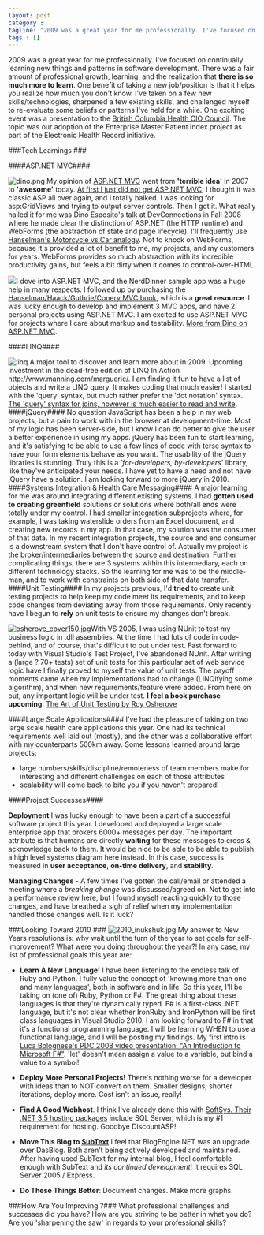 ```yaml
---
layout: post
category : 
tagline: "2009 was a great year for me professionally. I've focused on continually learning new things and pat"
tags : []
---
```


2009 was a great year for me professionally. I've focused on continually learning new things and patterns in software development. There was a fair amount of professional growth, learning, and the realization that **there is so much more to learn**. 
One benefit of taking a new job/position is that it helps you realize how much you don't know. I've taken on a few new skills/technologies, sharpened a few existing skills, and challenged myself to re-evaluate some beliefs or patterns I've held for a while. One exciting event was a presentation to the [British Columbia Health CIO Council](http://healthnet.hnet.bc.ca/hciocouncil.html ). The topic was our adoption of the Enterprise Master Patient Index project as part of the Electronic Health Record initiative. 

###Tech Learnings ###
 
####ASP.NET MVC####

![dino.png](img/dino.png) My opinion of [ASP.NET MVC](http://www.asp.net/mvc/whatisaspmvc/) went from **'terrible idea'** in 2007 to **'awesome'** today. [At first I just did not get ASP.NET MVC](http://stackoverflow.com/questions/390693/does-anyone-beside-me-just-not-get-asp-net-mvc); I thought it was classic ASP all over again, and I totally balked. I was looking for asp:GridViews and trying to output server controls. Then I got it. What really nailed it for me was Dino Esposito's talk at DevConnections in Fall 2008 where he made clear the distinction of ASP.NET (the HTTP runtime) and WebForms (the abstraction of state and page lifecycle). I'll frequently use [Hanselman's Motorcycle vs Car analogy](http://www.hanselman.com/blog/DevConnectionsTheASPNETMVCFramework.aspx). 
Not to knock on WebForms, because it's provided a lot of benefit to me, my projects,  and my customers for years. WebForms provides so much abstraction with its incredible productivity gains, but feels a bit dirty when it comes to control-over-HTML. 

![](img/aspnetmvcbook.png)I dove into ASP.NET MVC, and the NerdDinner sample app was a huge help in many respects. I followed up by purchasing the [Hanselman/Haack/Guthrie/Conery MVC book](http://www.amazon.com/Professional-ASP-NET-MVC-Wrox-Programmer/dp/0470384611), which is a **great resource**. 
I was lucky enough to develop and implement 3 MVC apps, and have 2 personal projects using ASP.NET MVC. I am excited to use ASP.NET MVC for projects where I care about markup and testability. [More from Dino on ASP.NET MVC](http://dotnetslackers.com/articles/aspnet/AnArchitecturalViewOfTheASPNETMVCFramework.aspx ). 
     
####LINQ####

![linq](img/linq.png) A major tool to discover and learn more about in 2009. Upcoming investment in the dead-tree edition of LINQ In Action http://www.manning.com/marguerie/. I am finding it fun to have a list of objects and write a LINQ query. It makes coding that much easier! I started with the 'query' syntax, but much rather prefer the 'dot notation' syntax. [The 'query' syntax for joins, however is much easier to read and write](http://stackoverflow.com/questions/1511833/linq-dot-notation-equivalent-for-join).  
####jQuery####
No question JavaScript has been a help in my web projects, but a pain to work with in the browser at development-time. Most of my logic has been server-side, but I know I can do better to give the user a better experience in using my apps. jQuery has been fun to start learning, and it's satisfying to be able to use a few lines of code with terse syntax to have your form elements behave as you want. The usability of the jQuery libraries is stunning. Truly this is a *'for-developers, by-developers*' library, like they've anticipated your needs. I have yet to have a need and not have jQuery have a solution. I am looking forward to more jQuery in 2010.    
####Systems Integration &amp; Health Care Messaging####
A major learning for me was around integrating different existing systems. I had **gotten used to creating greenfield** solutions or solutions where both/all ends were totally under my control. I had smaller integration subprojects where, for example, I was taking waterslide orders from an Excel document, and creating new records in my app. In that case, my solution was the consumer of that data. 
In my recent integration projects, the source and end consumer is a downstream system that I don't have control of. Actually my project is the broker/intermediaries between the source and destination. Further complicating things, there are 3 systems within this intermediary, each on different technology stacks. So the learning for me was to be the middle-man, and to work with constraints on both side of that data transfer.    <br>
####Unit Testing####
In my projects previous, I'd **tried** to create unit testing projects to help keep my code meet its requirements, and to keep code changes from deviating away from those requirements. Only recently have I begun to **rely** on unit tests to ensure my changes don't break. 

[![osherove_cover150.jpg](img/osherove_cover150.jpg)](http://www.manning.com/osherove/)With VS 2005, I was using NUnit to test my business logic in .dll assemblies. At the time I had lots of code in code-behind, and of course, that's difficult to put under test. Fast forward to today with Visual Studio's Test Project, I've abandoned NUnit. After writing a (large ? 70+ tests) set of unit tests for this particular set of web service logic have I finally proved to myself the value of unit tests. The payoff moments came when my implementations had to change (LINQifying some algorithm), and when new requirements/feature were added. From here on out, any important logic will be under test. **I feel a book purchase upcoming**:  [The Art of Unit Testing by Roy Osherove](http://www.manning.com/osherove/)

####Large Scale Applications####
I've had the pleasure of taking on two large scale health care applications this year. One had its technical requirements well laid out (mostly), and the other was a collaborative effort with my counterparts 500km away. Some lessons learned around large projects:  

* large numbers/skills/discipline/remoteness of team members make for interesting and different challenges on each of those attributes
* scalability will come back to bite you if you haven't prepared!

####Project Successes####

**Deployment** I was lucky enough to have been a part of a successful software project this year. I developed and deployed a large scale enterprise app that brokers 6000+ messages per day. The important attribute is that humans are directly **waiting** for these messages to cross &amp; acknowledge back to them. It would be nice to be able to be able to publish a high level systems diagram here instead. In this case, success is measured in **user acceptance**, **on-time delivery**, and **stability**.   

**Managing Changes** - A few times I've gotten the call/email or attended a meeting where a *breaking change* was discussed/agreed on. Not to get into a performance review here, but I found myself reacting quickly to those changes, and have breathed a sigh of relief when my implementation handled those changes well. Is it luck?  

###Looking Toward 2010 ###
![2010_inukshuk.jpg](img/2010_inukshuk.jpg) My answer to New Years resolutions is: why wait until the turn of the year to set goals for self-improvement? What were you doing throughout the year?! In any case, my list of professional goals this year are: 

* **Learn A New Language!** I have been listening to the endless talk of Ruby and Python. I fully value the concept of 'knowing more than one and many languages', both in software and in life. So this year, I'll be taking on (one of) Ruby, Python or F#. The great thing about these languages is that they're dynamically typed. F# is a first-class .NET language, but it's not clear whether IronRuby and IronPython will be first class languages in Visual Studio 2010. I am looking forward to F# in that it's a functional programming language. I will be learning WHEN to use a functional language, and I will be posting my findings. My first intro is [Luca Bolognese's PDC 2008 video presentation: "An Introduction to Microsoft F#"](http://channel9.msdn.com/pdc2008/TL11/).  'let' doesn't mean assign a value to a variable, but bind a value to a symbol! 

* **Deploy More Personal Projects!** There's nothing worse for a developer with ideas than to NOT convert on them. Smaller designs, shorter iterations, deploy more. Cost isn't an issue, really! 

* **Find A Good Webhost**. I think I've already done this with [SoftSys. Their .NET 3.5 hosting packages](http://www.softsyshosting.com/Win08Hosting.aspx) include SQL Server, which is my #1 requirement for hosting. Goodbye DiscountASP! 

* **Move This Blog to [SubText](http://www.subtextproject.com/)** I feel that BlogEngine.NET was an upgrade over DasBlog. Both aren't being actively developed and maintained. After having used SubText for my internal blog, I feel comfortable enough with SubText and *its continued development*! It requires SQL Server 2005 / Express. 

* **Do These Things Better**: Document changes. Make more graphs.

###How Are You Improving ?###
What professional challenges and successes did you have? How are you striving to be better in what you do? Are you 'sharpening the saw' in regards to your professional skills?